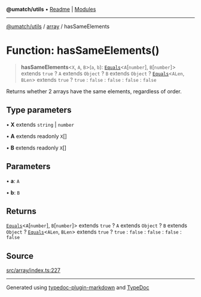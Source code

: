 **@umatch/utils** • [Readme](../../index.md) \| [Modules](../../modules.md)

***

[@umatch/utils](../../modules.md) / [array](../index.md) / hasSameElements

# Function: hasSameElements()

> **hasSameElements**\<`X`, `A`, `B`\>(`a`, `b`): [`Equals`](../../index/type-aliases/Equals.md)\<`A`\[`number`\], `B`\[`number`\]\> extends `true` ? `A` extends `Object` ? `B` extends `Object` ? [`Equals`](../../index/type-aliases/Equals.md)\<`ALen`, `BLen`\> extends `true` ? `true` : `false` : `false` : `false` : `false`

Returns whether 2 arrays have the same elements, regardless of order.

## Type parameters

• **X** extends `string` \| `number`

• **A** extends readonly `X`[]

• **B** extends readonly `X`[]

## Parameters

• **a**: `A`

• **b**: `B`

## Returns

[`Equals`](../../index/type-aliases/Equals.md)\<`A`\[`number`\], `B`\[`number`\]\> extends `true` ? `A` extends `Object` ? `B` extends `Object` ? [`Equals`](../../index/type-aliases/Equals.md)\<`ALen`, `BLen`\> extends `true` ? `true` : `false` : `false` : `false` : `false`

## Source

[src/array/index.ts:227](https://github.com/umatch-oficial/utils/blob/1813ff9/src/array/index.ts#L227)

***

Generated using [typedoc-plugin-markdown](https://www.npmjs.com/package/typedoc-plugin-markdown) and [TypeDoc](https://typedoc.org/)
